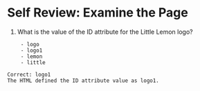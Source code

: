 # Self Review: Examine the Page

1. What is the value of the ID attribute for the Little Lemon logo?

        - logo
        - logo1
        - lemon
        - little
```
Correct: logo1
The HTML defined the ID attribute value as logo1.
```
